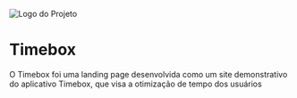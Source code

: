 ![Logo do Projeto](https://i.imgur.com/NpZYVLl.png)

# Timebox
O Timebox foi uma landing page desenvolvida como um site demonstrativo do aplicativo Timebox, que visa a otimização de tempo dos usuários
